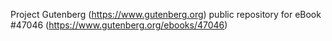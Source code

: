 Project Gutenberg (https://www.gutenberg.org) public repository for eBook #47046 (https://www.gutenberg.org/ebooks/47046)
